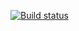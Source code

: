 [![Build status](https://ci.appveyor.com/api/projects/status/9a43e2knr66n31os?svg=true)](https://ci.appveyor.com/project/evgeniyloznevoy/symbols-iterators-generators)